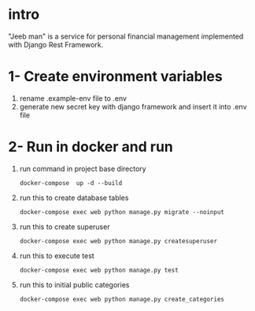 # intro
"Jeeb man" is a service for personal financial management implemented with Django Rest Framework.

# 1- Create environment variables

1. rename .example-env file to .env
2. generate new secret key with django framework and insert it into .env file

# 2- Run in docker and run

1. run command in project base directory
    ```CMD
    docker-compose  up -d --build
    ```
2. run this to create database tables
    ```CMD
    docker-compose exec web python manage.py migrate --noinput
    ```
3. run this to create superuser
    ```CMD
    docker-compose exec web python manage.py createsuperuser
    ```
4. run this to execute test
    ```CMD
    docker-compose exec web python manage.py test
    ```
5. run this to initial public categories
    ```CMD
    docker-compose exec web python manage.py create_categories
    ```
